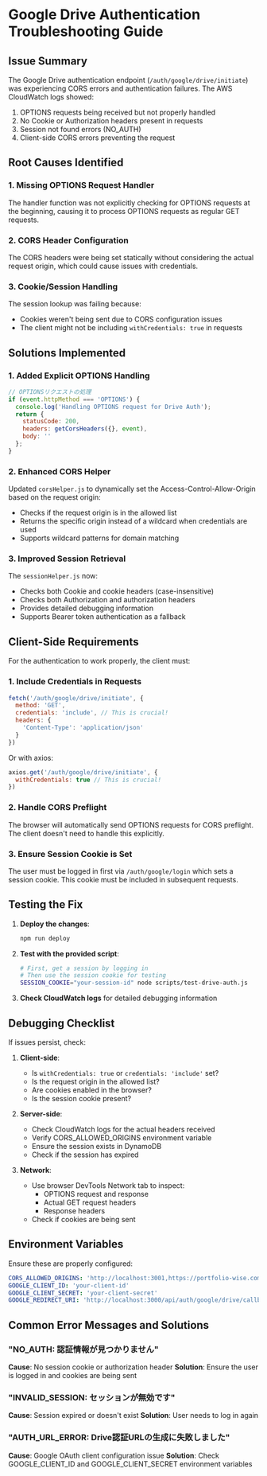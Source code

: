 # Google Drive Authentication Troubleshooting Guide

## Issue Summary

The Google Drive authentication endpoint (`/auth/google/drive/initiate`) was experiencing CORS errors and authentication failures. The AWS CloudWatch logs showed:

1. OPTIONS requests being received but not properly handled
2. No Cookie or Authorization headers present in requests
3. Session not found errors (NO_AUTH)
4. Client-side CORS errors preventing the request

## Root Causes Identified

### 1. Missing OPTIONS Request Handler
The handler function was not explicitly checking for OPTIONS requests at the beginning, causing it to process OPTIONS requests as regular GET requests.

### 2. CORS Header Configuration
The CORS headers were being set statically without considering the actual request origin, which could cause issues with credentials.

### 3. Cookie/Session Handling
The session lookup was failing because:
- Cookies weren't being sent due to CORS configuration issues
- The client might not be including `withCredentials: true` in requests

## Solutions Implemented

### 1. Added Explicit OPTIONS Handling
```javascript
// OPTIONSリクエストの処理
if (event.httpMethod === 'OPTIONS') {
  console.log('Handling OPTIONS request for Drive Auth');
  return {
    statusCode: 200,
    headers: getCorsHeaders({}, event),
    body: ''
  };
}
```

### 2. Enhanced CORS Helper
Updated `corsHelper.js` to dynamically set the Access-Control-Allow-Origin based on the request origin:
- Checks if the request origin is in the allowed list
- Returns the specific origin instead of a wildcard when credentials are used
- Supports wildcard patterns for domain matching

### 3. Improved Session Retrieval
The `sessionHelper.js` now:
- Checks both Cookie and cookie headers (case-insensitive)
- Checks both Authorization and authorization headers
- Provides detailed debugging information
- Supports Bearer token authentication as a fallback

## Client-Side Requirements

For the authentication to work properly, the client must:

### 1. Include Credentials in Requests
```javascript
fetch('/auth/google/drive/initiate', {
  method: 'GET',
  credentials: 'include', // This is crucial!
  headers: {
    'Content-Type': 'application/json'
  }
})
```

Or with axios:
```javascript
axios.get('/auth/google/drive/initiate', {
  withCredentials: true // This is crucial!
})
```

### 2. Handle CORS Preflight
The browser will automatically send OPTIONS requests for CORS preflight. The client doesn't need to handle this explicitly.

### 3. Ensure Session Cookie is Set
The user must be logged in first via `/auth/google/login` which sets a session cookie. This cookie must be included in subsequent requests.

## Testing the Fix

1. **Deploy the changes**:
   ```bash
   npm run deploy
   ```

2. **Test with the provided script**:
   ```bash
   # First, get a session by logging in
   # Then use the session cookie for testing
   SESSION_COOKIE="your-session-id" node scripts/test-drive-auth.js
   ```

3. **Check CloudWatch logs** for detailed debugging information

## Debugging Checklist

If issues persist, check:

1. **Client-side**:
   - Is `withCredentials: true` or `credentials: 'include'` set?
   - Is the request origin in the allowed list?
   - Are cookies enabled in the browser?
   - Is the session cookie present?

2. **Server-side**:
   - Check CloudWatch logs for the actual headers received
   - Verify CORS_ALLOWED_ORIGINS environment variable
   - Ensure the session exists in DynamoDB
   - Check if the session has expired

3. **Network**:
   - Use browser DevTools Network tab to inspect:
     - OPTIONS request and response
     - Actual GET request headers
     - Response headers
   - Check if cookies are being sent

## Environment Variables

Ensure these are properly configured:

```yaml
CORS_ALLOWED_ORIGINS: 'http://localhost:3001,https://portfolio-wise.com'
GOOGLE_CLIENT_ID: 'your-client-id'
GOOGLE_CLIENT_SECRET: 'your-client-secret'
GOOGLE_REDIRECT_URI: 'http://localhost:3000/api/auth/google/drive/callback'
```

## Common Error Messages and Solutions

### "NO_AUTH: 認証情報が見つかりません"
**Cause**: No session cookie or authorization header
**Solution**: Ensure the user is logged in and cookies are being sent

### "INVALID_SESSION: セッションが無効です"
**Cause**: Session expired or doesn't exist
**Solution**: User needs to log in again

### "AUTH_URL_ERROR: Drive認証URLの生成に失敗しました"
**Cause**: Google OAuth client configuration issue
**Solution**: Check GOOGLE_CLIENT_ID and GOOGLE_CLIENT_SECRET environment variables